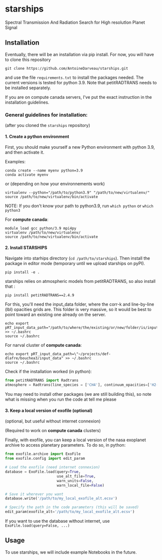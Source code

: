 # starships
Spectral Transmission And Radiation Search for High resolutIon Planet Signal

## Installation

Eventually, there will be  an installation via pip install.
For now, you will have to clone this repository
````shell
git clone https://github.com/AntoineDarveau/starships.git
````
and use the file ``requirements.txt``
to install the packages needed.
The current versions is tested for python 3.9.
Note that petitRADTRANS needs to be installed separately.

If you are on compute canada servers, I've put the exact instruction in the installation guidelines.

### General guidelines for installation:
(after you cloned the `starships` repository)

#### 1. Create a python environment
First, you should make yourself a new Python environment with python 3.9, and then activate it.

Examples:
```shell
conda create --name myenv python=3.9
conda activate myenv 
```
or (depending on how your environnements work)
```shell
virtualenv --python="/path/to/python3.9" "/path/to/new/virtualenv/"
source /path/to/new/virtualenv/bin/activate
```
NOTE: If you don't know your path to python3.9, run `which python` or `which python3`

For **compute canada**:
```shell
module load gcc python/3.9 mpi4py
virtualenv /path/to/new/virtualenv/
source /path/to/new/virtualenv/bin/activate
```

#### 2. Install STARSHIPS
Navigate into starhips directory (`cd /path/to/starships`). Then install the package in editor mode (temporary until we upload starships on pyPI).

`pip install -e .`

starships relies on atmospheric models from petitRADTRANS, so also install that :

`pip install petitRADTRANS==2.4.9`

For this, you'll need the input_data folder, where the corr-k and line-by-line (lbl) opacities grids are. This folder is very massive, so it would be best to point toward an existing one already on the server.

```shell
echo export pRT_input_data_path="/path/to/where/the/existing/or/new/folder/is/input_data\" >> ~/.bashrc
source ~/.bashrc
```
For narval cluster of **compute canada**:
```shell
echo export pRT_input_data_path=\"~/projects/def-dlafre/bouchea3/input_data" >> ~/.bashrc
source ~/.bashrc
```

Check if the installation worked (in python):

```python
from petitRADTRANS import Radtrans
atmosphere = Radtrans(line_species = ['CH4'], continuum_opacities=['H2-H2'])
```
You may need to install other packages (we are still building this), so note what is missing when you run the code at tell me please

#### 3. Keep a local version of exofile (optional)
(optional, but useful without internet connexion)

(Required to work on **compute canada** clusters)

Finally, with exofile, you can keep a local version of the nasa exoplanet archive to access planetary parameters.
To do so, in python:
```python
from exofile.archive import ExoFile
from exofile.config import edit_param

# Load the exofile (need internet connexion)
database = ExoFile.load(query=True,
                        use_alt_file=True,
                        warn_units=False,
                        warn_local_file=False)

# Save it wherever you want
database.write('/path/to/my_local_exofile_alt.ecsv')

# Specify the path in the code parameters (this will be saved)
edit_param(exofile_alt='/path/to/my_local_exofile_alt.ecsv')

```
If you want to use the database without internet, use `ExoFile.load(query=False, ...)`


## Usage 

To use starships, we will include example Notebooks in the future. 

